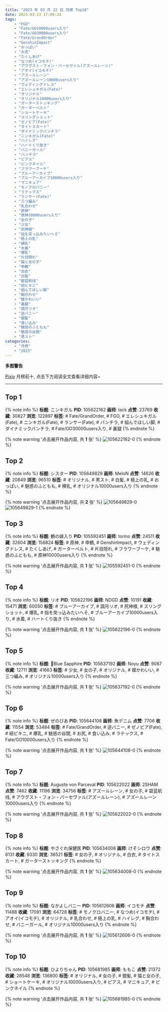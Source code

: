 ```yaml
---
title: "2023 年 03 月 22 日 月榜 Top10"
date: 2023-03-23 17:09:24
tags:
    - "FGO"
    - "Fate/GO10000users入り"
    - "Fate/GO30000users入り"
    - "Fate/GrandOrder"
    - "GenshinImpact"
    - "おっぱい"
    - "お尻"
    - "たくしあげ"
    - "なつめ(イコモチ)"
    - "アウグスト・フォン・パーセヴァル(アズールレーン)"
    - "アオイ(イコモチ)"
    - "アズールレーン"
    - "アズールレーン10000users入り"
    - "ウェディングドレス"
    - "エレシュキガル(Fate)"
    - "オリジナル"
    - "オリジナル10000users入り"
    - "ガーターストッキング"
    - "ガーターベルト"
    - "ショートケーキ"
    - "スリングショット"
    - "ゼノビア(Fate)"
    - "タイトスカート"
    - "ダイナミックパンチラ"
    - "ニンキガル(Fate)"
    - "ハイレグ"
    - "ハートくり抜き"
    - "バニーガール"
    - "パンチラ"
    - "ピアス"
    - "ピンクネイル"
    - "フラワーブーケ"
    - "ブルーアーカイブ"
    - "ブルーアーカイブ10000users入り"
    - "マニキュア"
    - "モノクロバニー"
    - "ラテックス"
    - "ランサー(Fate)"
    - "三つ編み"
    - "乳合わせ"
    - "原神"
    - "原神10000users入り"
    - "女の子"
    - "少女"
    - "尻神様"
    - "指を突っ込みたいへそ"
    - "極上の乳"
    - "横乳"
    - "水着"
    - "爆乳"
    - "片目隠れ"
    - "猫と女の子"
    - "申鶴"
    - "白衣"
    - "白髪"
    - "碧蓝航线"
    - "紐ビキニ"
    - "組んでほしい脚"
    - "胸合わせ"
    - "蝶かわいい"
    - "裏腿"
    - "調月リオ"
    - "逆バニー"
    - "銀髪"
    - "食い込み"
    - "魅惑のふともも"
    - "魅惑の谷間"
    - "黒スト"
categories:
    - "月榜"
    - "2023"
---
```


<i class="fa fa-triangle-exclamation"></i>**多图警告**<i class="fa fa-triangle-exclamation"></i>

[Pixiv](https://www.pixiv.net/) 月榜前十, 点击下方阅读全文查看详细内容~

<!-- more -->

---

## Top 1

{% note info %}
**标题**: ニンキガル
**PID**: 105622162 **画师**: lack
**点赞**: 23769 **收藏**: 30827 **浏览**: 122897
**标签**: # Fate/GrandOrder, # FGO, # エレシュキガル(Fate), # ニンキガル(Fate), # ランサー(Fate), # パンチラ, # 組んでほしい脚, # ダイナミックパンチラ, # Fate/GO30000users入り, # 裏腿
{% endnote %}

{% note warning '点击展开作品内容, 共 **1** 张' %}
![105622162-0](https://i.pixiv.re/img-original/img/2023/02/23/00/00/39/105622162_p0.png)
{% endnote %}

## Top 2

{% note info %}
**标题**: シスター
**PID**: 105649829 **画师**: MeIoN
**点赞**: 14626 **收藏**: 20849 **浏览**: 96510
**标签**: # オリジナル, # 黒スト, # 白髪, # 極上の乳, # おっぱい, # 魅惑のふともも, # 横乳, # オリジナル10000users入り
{% endnote %}

{% note warning '点击展开作品内容, 共 **2** 张' %}
![105649829-0](https://i.pixiv.re/img-original/img/2023/02/23/22/49/40/105649829_p0.jpg)
![105649829-1](https://i.pixiv.re/img-original/img/2023/02/23/22/49/40/105649829_p1.jpg)
{% endnote %}

## Top 3

{% note info %}
**标题**: 鶴の嫁入り
**PID**: 105592451 **画师**: torino
**点赞**: 24511 **收藏**: 32604 **浏览**: 156824
**标签**: # 原神, # 申鶴, # GenshinImpact, # ウェディングドレス, # たくしあげ, # ガーターベルト, # 片目隠れ, # フラワーブーケ, # 魅惑のふともも, # 原神10000users入り
{% endnote %}

{% note warning '点击展开作品内容, 共 **1** 张' %}
![105592451-0](https://i.pixiv.re/img-original/img/2023/02/22/00/00/47/105592451_p0.jpg)
{% endnote %}

## Top 4

{% note info %}
**标题**: リオ
**PID**: 105622196 **画师**: NDGD
**点赞**: 10191 **收藏**: 15471 **浏览**: 60050
**标签**: # ブルーアーカイブ, # 調月リオ, # 尻神様, # スリングショット, # 爆乳, # 指を突っ込みたいへそ, # ブルーアーカイブ10000users入り, # 水着, # ハートくり抜き
{% endnote %}

{% note warning '点击展开作品内容, 共 **1** 张' %}
![105622196-0](https://i.pixiv.re/img-original/img/2023/02/23/00/00/49/105622196_p0.png)
{% endnote %}

## Top 5

{% note info %}
**标题**: 🦋Blue Sapphire
**PID**: 105637192 **画师**: Noyu
**点赞**: 9087 **收藏**: 12711 **浏览**: 41663
**标签**: # 少女, # 女の子, # オリジナル, # 蝶かわいい, # 三つ編み, # オリジナル10000users入り
{% endnote %}

{% note warning '点击展开作品内容, 共 **1** 张' %}
![105637192-0](https://i.pixiv.re/img-original/img/2023/02/23/15/17/18/105637192_p0.jpg)
{% endnote %}

## Top 6

{% note info %}
**标题**: ぜのびあ
**PID**: 105644108 **画师**: 魚デニム
**点赞**: 7706 **收藏**: 11554 **浏览**: 53484
**标签**: # Fate/GrandOrder, # 逆バニー, # ゼノビア(Fate), # 紐ビキニ, # 爆乳, # 魅惑の谷間, # お尻, # 食い込み, # ラテックス, # Fate/GO10000users入り
{% endnote %}

{% note warning '点击展开作品内容, 共 **1** 张' %}
![105644108-0](https://i.pixiv.re/img-original/img/2023/02/23/19/56/10/105644108_p0.jpg)
{% endnote %}

## Top 7

{% note info %}
**标题**: Auguste von Parceval
**PID**: 105622022 **画师**: 2SHAM
**点赞**: 7462 **收藏**: 11196 **浏览**: 34756
**标签**: # アズールレーン, # 女の子, # 碧蓝航线, # アウグスト・フォン・パーセヴァル(アズールレーン), # アズールレーン10000users入り
{% endnote %}

{% note warning '点击展开作品内容, 共 **1** 张' %}
![105622022-0](https://i.pixiv.re/img-original/img/2023/02/23/00/00/01/105622022_p0.jpg)
{% endnote %}

## Top 8

{% note info %}
**标题**: やさぐれ保健医
**PID**: 105634008 **画师**: けそシロウ
**点赞**: 6131 **收藏**: 9330 **浏览**: 36521
**标签**: # 女の子, # オリジナル, # 白衣, # タイトスカート, # ガーターストッキング
{% endnote %}

{% note warning '点击展开作品内容, 共 **1** 张' %}
![105634008-0](https://i.pixiv.re/img-original/img/2023/02/23/12/30/01/105634008_p0.jpg)
{% endnote %}

## Top 9

{% note info %}
**标题**: なかよしバニー
**PID**: 105612606 **画师**: イコモチ
**点赞**: 11488 **收藏**: 17091 **浏览**: 64728
**标签**: # モノクロバニー, # なつめ(イコモチ), # アオイ(イコモチ), # オリジナル, # 乳合わせ, # 極上の乳, # ハイレグ, # 胸合わせ, # バニーガール, # オリジナル10000users入り
{% endnote %}

{% note warning '点击展开作品内容, 共 **1** 张' %}
![105612606-0](https://i.pixiv.re/img-original/img/2023/02/22/19/38/23/105612606_p0.png)
{% endnote %}

## Top 10

{% note info %}
**标题**: ひよりちゃん
**PID**: 105681985 **画师**: ももこ
**点赞**: 21372 **收藏**: 28548 **浏览**: 136800
**标签**: # オリジナル, # 女の子, # 銀髪, # 猫と女の子, # ショートケーキ, # オリジナル10000users入り, # ピアス, # マニキュア, # ピンクネイル
{% endnote %}

{% note warning '点击展开作品内容, 共 **1** 张' %}
![105681985-0](https://i.pixiv.re/img-original/img/2023/02/25/00/36/12/105681985_p0.png)
{% endnote %}

